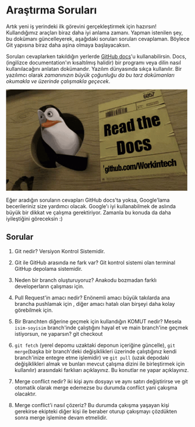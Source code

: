 # Araştırma Soruları

Artık yeni iş yerindeki ilk görevini gerçekleştirmek için hazırsın! Kullandığımız araçları biraz daha iyi anlama zamanı. Yapman istenilen şey, bu dokümanı güncelleyerek, aşağıdaki soruları soruları cevaplaman. Böylece Git yapısına biraz daha aşina olmaya başlayacaksın.

Soruları cevaplarken takıldığın yerlerde [GitHub docs](https://docs.github.com/en)'u kullanabilirsin. Docs, (ingilizce documentation'ın kısaltılmış halidir) bir programı veya dilin nasıl kullanılacağını anlatan dokümandır. Yazılım dünyasında sıkça kullanılır. Bir yazılımcı olarak _zamanınızın büyük çoğunluğu da bu tarz dokümanları okumakla ve üzerinde çalışmakla geçecek_.

![READ THE DOCS](https://github.com/Workintech/FSWeb-S1G1-Projesi-Web-Development-Projesi-icin-Git/blob/main/read-the-docs-wit.gif?raw=true)

Eğer aradığın soruların cevapları GitHub docs'ta yoksa, Google'lama becerileriniz size yardımcı olacak. Google'ı iyi kullanabilmek de aslında büyük bir dikkat ve çalışma gerektiriyor. Zamanla bu konuda da daha iyileştiğini göreceksin :)

## Sorular

1. Git nedir? Versiyon Kontrol Sistemidir.

2. Git ile GitHub arasında ne fark var? Git kontrol sistemi olan terminal GitHup depolama sistemidir.

3. Neden bir branch oluşturuyoruz? Anakodu bozmadan farklı developerların çalışması için.

4. Pull Request'in amacı nedir? Enönemli amacı büyük takılarda ana brancha pushlamak için , diğer amacı hatalı olan birşeyi daha kolay görebilmek için.

5. Bir Branchten diğerine geçmek için kullandığın KOMUT nedir? Mesela `isim-soyisim` branch'inde çalıştığını hayal et ve main branch'ine geçmek istiyorsun, ne yaparsın? git checkout

6. `git fetch` (yerel depomu uzaktaki deponun içeriğine güncelle), `git merge`(başka bir branch'deki değişiklikleri üzerinde çalıştığınız kendi branch'inize entegre etme işlemidir) ve `git pull` (uzak depodaki değişiklikleri almak ve bunları mevcut çalışma dizini ile birleştirmek için kullanılır) arasındaki farklıarı açıklayınız. Bu konutlar ne yapar açıklayınız.

7. Merge conflict nedir? iki kişi aynı dosyayı ve aynı satırı değiştirirse ve git otomatik olarak merge edemezse bu durumda conflict yani çakışma olacaktır. 

8. Merge conflict'i nasıl çözeriz? Bu durumda çakışma yaşayan kişi gerekirse ekipteki diğer kişi ile beraber oturup çakışmayı çözdükten sonra merge işlemine devam etmelidir.
